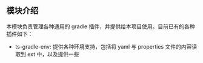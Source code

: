 ## 模块介绍

本模块负责管理各种通用的 gradle 插件，并提供给本项目使用。目前已有的各种插件如下：

- ts-gradle-env: 提供各种环境支持，包括将 yaml 与 properties 文件的内容读取到 ext 中，以及提供一些
